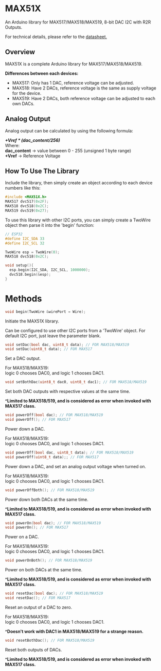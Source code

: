 # MAX51X
An Arduino library for MAX517/MAX518/MAX519, 8-bit DAC I2C with R2R Outputs.

For technical details, please refer to the [datasheet.](https://datasheets.maximintegrated.com/en/ds/MAX517-MAX519.pdf)

## Overview
MAX51X is a complete Arduino library for MAX517/MAX518/MAX519.

**Differences between each devices:**<br>
- MAX517: Only has 1 DAC, reference voltage can be adjusted.
- MAX518: Have 2 DACs, reference voltage is the same as supply voltage for the device.
- MAX519: Have 2 DACs, both reference voltage can be adjusted to each own DACs.

## Analog Output
Analog output can be calculated by using the following formula:

***+Vref \* (dac_content/256)*** <br>
Where: <br>**dac_content** -> value between 0 - 255 (unsigned 1 byte range)<br>**+Vref** -> Reference Voltage

## How To Use The Library
Include the library, then simply create an object according to each device numbers like this:
```C
#include <MAX51X.h>
MAX517 dvc517(0x2F);
MAX518 dvc518(0x2C);
MAX519 dvc519(0x27);
```

To use this library with other I2C ports, you can simply create a TwoWire object then parse it into the 'begin' function:
```C
// ESP32
#define I2C_SDA 33
#define I2C_SCL 32

TwoWire esp = TwoWire(0);
MAX518 dvc518(0x2C);

void setup(){
  esp.begin(I2C_SDA, I2C_SCL, 1000000);
  dvc518.begin(&esp);
}
```

# Methods
```C
void begin(TwoWire &wirePort = Wire);
```
Initiate the MAX51X library.

Can be configured to use other I2C ports from a 'TwoWire' object. For default I2C port, just leave the parameter blank.

```C
void setDac(bool dac, uint8_t data); // FOR MAX518/MAX519
void setDac(uint8_t data); // FOR MAX517
```
Set a DAC output.

For MAX518/MAX519:<br>
logic 0 chooses DAC0, and logic 1 chooses DAC1.

```C
void setBothDac(uint8_t dac0, uint8_t dac1); // FOR MAX518/MAX519
```
Set both DAC outputs with respective values at the same time.

**^Limited to MAX518/519, and is considered as error when invoked with MAX517 class.**

```C
void powerOff(bool dac); // FOR MAX518/MAX519
void powerOff(); // FOR MAX517
```
Power down a DAC.

For MAX518/MAX519:<br>
logic 0 chooses DAC0, and logic 1 chooses DAC1.

```C
void powerOff(bool dac, uint8_t data); // FOR MAX518/MAX519
void powerOff(uint8_t data);; // FOR MAX517
```
Power down a DAC, and set an analog output voltage when turned on.

For MAX518/MAX519:<br>
logic 0 chooses DAC0, and logic 1 chooses DAC1.

```C
void powerOffBoth(); // FOR MAX518/MAX519
```
Power down both DACs at the same time.

**^Limited to MAX518/519, and is considered as error when invoked with MAX517 class.**

```C
void powerOn(bool dac); // FOR MAX518/MAX519
void powerOn(); // FOR MAX517
```
Power on a DAC.

For MAX518/MAX519:<br>
logic 0 chooses DAC0, and logic 1 chooses DAC1.

```C
void powerOnBoth(); // FOR MAX518/MAX519
```
Power on both DACs at the same time.

**^Limited to MAX518/519, and is considered as error when invoked with MAX517 class.**

```C
void resetDac(bool dac); // FOR MAX518/MAX519
void resetDac(); // FOR MAX517
```
Reset an output of a DAC to zero.

For MAX518/MAX519:<br>
logic 0 chooses DAC0, and logic 1 chooses DAC1.

**^Doesn't work with DAC1 in MAX518/MAX519 for a strange reason.**

```C
void resetBothDac(); // FOR MAX518/MAX519
```
Reset both outputs of DACs.

**^Limited to MAX518/519, and is considered as error when invoked with MAX517 class.**
